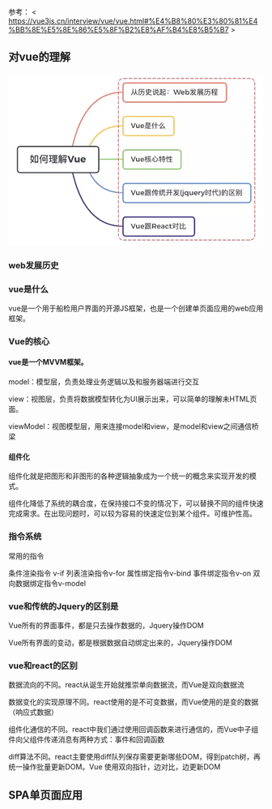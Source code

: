 参考： < https://vue3js.cn/interview/vue/vue.html#%E4%B8%80%E3%80%81%E4%BB%8E%E5%8E%86%E5%8F%B2%E8%AF%B4%E8%B5%B7 >
## 对vue的理解

<img src='../img/vue的理解关键点.png' />

### web发展历史


### vue是什么

vue是一个用于船检用户界面的开源JS框架，也是一个创建单页面应用的web应用框架。

### Vue的核心

#### vue是一个MVVM框架。

model：模型层，负责处理业务逻辑以及和服务器端进行交互

view：视图层，负责将数据模型转化为UI展示出来，可以简单的理解未HTML页面。

viewModel：视图模型层，用来连接model和view，是model和view之间通信桥梁
#### 组件化

组件化就是把图形和非图形的各种逻辑抽象成为一个统一的概念来实现开发的模式。

组件化降低了系统的耦合度，在保持接口不变的情况下，可以替换不同的组件快速完成需求。在出现问题时，可以较为容易的快速定位到某个组件。可维护性高。

### 指令系统

常用的指令

条件渲染指令 v-if
列表渲染指令v-for
属性绑定指令v-bind
事件绑定指令v-on
双向数据绑定指令v-model

### vue和传统的Jquery的区别是

Vue所有的界面事件，都是只去操作数据的，Jquery操作DOM

Vue所有界面的变动，都是根据数据自动绑定出来的，Jquery操作DOM

### vue和react的区别

数据流向的不同。react从诞生开始就推崇单向数据流，而Vue是双向数据流

数据变化的实现原理不同。react使用的是不可变数据，而Vue使用的是变的数据（响应式数据）

组件化通信的不同。react中我们通过使用回调函数来进行通信的，而Vue中子组件向父组件传递消息有两种方式：事件和回调函数

diff算法不同。react主要使用diff队列保存需要更新哪些DOM，得到patch树，再统一操作批量更新DOM。Vue 使用双向指针，边对比，边更新DOM


## SPA单页面应用


